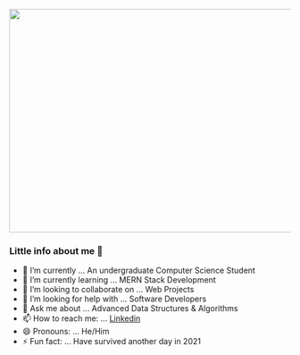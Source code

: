 <img src="https://images.pexels.com/photos/577585/pexels-photo-577585.jpeg?auto=compress&cs=tinysrgb&dpr=2&h=750&w=1260" width="1024" height="400"></img>
### Little info about me 👋


- 🔭 I’m currently ... An undergraduate Computer Science Student
- 🌱 I’m currently learning ... MERN Stack Development 
- 👯 I’m looking to collaborate on ... Web Projects
- 🤔 I’m looking for help with ... Software Developers
- 💬 Ask me about ... Advanced Data Structures & Algorithms
- 📫 How to reach me: ... [Linkedin](https://www.linkedin.com/in/madhur-sde/)
- 😄 Pronouns: ... He/Him
- ⚡ Fun fact: ... Have survived another day in 2021
<!--
**DivonilLiquid/DivonilLiquid** is a ✨ _special_ ✨ repository because its `README.md` (this file) appears on your GitHub profile.

Here are some ideas to get you started:

- 🔭 I’m currently ... An undergraduate Computer Science Student
- 🌱 I’m currently learning ... MERN Stack Development 
- 👯 I’m looking to collaborate on ... Web Projects
- 🤔 I’m looking for help with ... Software Developers
- 💬 Ask me about ... Advanced Data Structures & Algorithms
- 📫 How to reach me: ... [Linkedin](https://www.linkedin.com/in/madhur-sde/)
- 😄 Pronouns: ... He/Him
- ⚡ Fun fact: ... Have survived another day in 2021
-->

